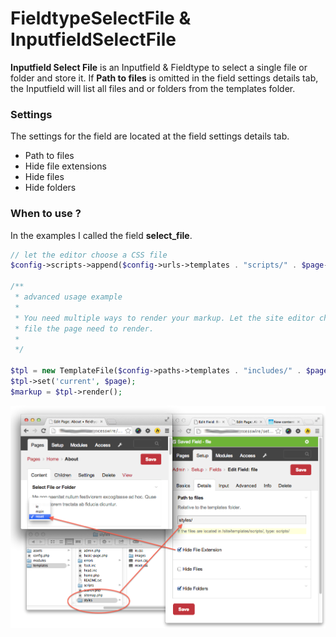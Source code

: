 # FieldtypeSelectFile & InputfieldSelectFile

**Inputfield Select File** is an Inputfield & Fieldtype to select a single file or folder and store it. If **Path to files** is omitted in the field settings details tab, the Inputfield will list all files and or folders from the templates folder.

### Settings

The settings for the field are located at the field settings details tab.

* Path to files
* Hide file extensions
* Hide files
* Hide folders

### When to use ?

In the examples I called the field **select_file**.

```php
// let the editor choose a CSS file
$config->scripts->append($config->urls->templates . "scripts/" . $page->select_file);

/**
 * advanced usage example
 *
 * You need multiple ways to render your markup. Let the site editor choose which
 * file the page need to render.
 *
 */

$tpl = new TemplateFile($config->paths->templates . "includes/" . $page->select_file);
$tpl->set('current', $page);
$markup = $tpl->render();

```

![info](https://raw.githubusercontent.com/Da-Fecto/FieldtypeSelectFile/master/images/selectfile.png)
